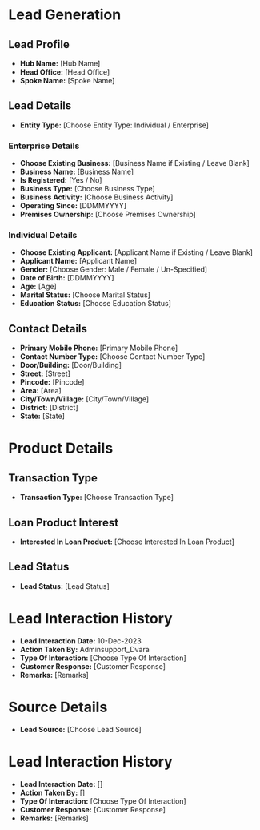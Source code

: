 # Lead Generation 

## Lead Profile

- **Hub Name:** [Hub Name]
- **Head Office:** [Head Office]
- **Spoke Name:** [Spoke Name]

## Lead Details

- **Entity Type:** [Choose Entity Type: Individual / Enterprise]

### Enterprise Details

- **Choose Existing Business:** [Business Name if Existing / Leave Blank]
- **Business Name:** [Business Name]
- **Is Registered:** [Yes / No]
- **Business Type:** [Choose Business Type]
- **Business Activity:** [Choose Business Activity]
- **Operating Since:** [DDMMYYYY]
- **Premises Ownership:** [Choose Premises Ownership]

### Individual Details

- **Choose Existing Applicant:** [Applicant Name if Existing / Leave Blank]
- **Applicant Name:** [Applicant Name]
- **Gender:** [Choose Gender: Male / Female / Un-Specified]
- **Date of Birth:** [DDMMYYYY]
- **Age:** [Age]
- **Marital Status:** [Choose Marital Status]
- **Education Status:** [Choose Education Status]

## Contact Details

- **Primary Mobile Phone:** [Primary Mobile Phone]
- **Contact Number Type:** [Choose Contact Number Type]
- **Door/Building:** [Door/Building]
- **Street:** [Street]
- **Pincode:** [Pincode]
- **Area:** [Area]
- **City/Town/Village:** [City/Town/Village]
- **District:** [District]
- **State:** [State]


# Product Details

## Transaction Type
- **Transaction Type:** [Choose Transaction Type]

## Loan Product Interest
- **Interested In Loan Product:** [Choose Interested In Loan Product]

## Lead Status
- **Lead Status:** [Lead Status]


# Lead Interaction History

- **Lead Interaction Date:** 10-Dec-2023
- **Action Taken By:** Adminsupport_Dvara
- **Type Of Interaction:** [Choose Type Of Interaction]
- **Customer Response:** [Customer Response]
- **Remarks:** [Remarks]


# Source Details
- **Lead Source:** [Choose Lead Source]

# Lead Interaction History
- **Lead Interaction Date:** []
- **Action Taken By:** []
- **Type Of Interaction:** [Choose Type Of Interaction]
- **Customer Response:** [Customer Response]
- **Remarks:** [Remarks]
